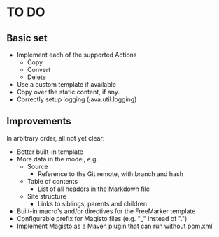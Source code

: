 # TO DO

## Basic set

* Implement each of the supported Actions
    * Copy
    * Convert
    * Delete
* Use a custom template if available
* Copy over the static content, if any.
* Correctly setup logging (java.util.logging)

## Improvements

In arbitrary order, all not yet clear:

* Better built-in template
* More data in the model, e.g.
    * Source
        * Reference to the Git remote, with branch and hash
    * Table of contents
        * List of all headers in the Markdown file
    * Site structure
        * Links to siblings, parents and children
* Built-in macro's and/or directives for the FreeMarker template
* Configurable prefix for Magisto files (e.g. "_" instead of ".")
* Implement Magisto as a Maven plugin that can run without pom.xml
